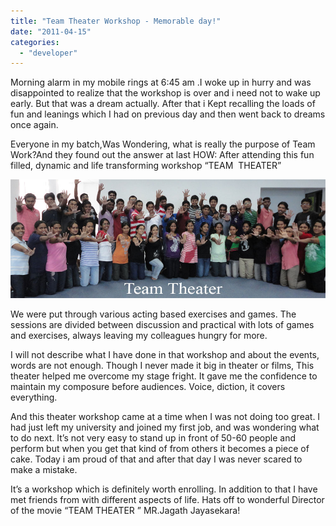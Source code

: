 ```yaml
---
title: "Team Theater Workshop - Memorable day!"
date: "2011-04-15"
categories: 
  - "developer"
---
```


  

Morning alarm in my mobile rings at 6:45 am .I woke up in hurry and was disappointed to realize that the workshop is over and i need not to wake up early. But that was a dream actually. After that i Kept recalling the loads of fun and leanings which I had on previous day and then went back to dreams once again.

  

Everyone in my batch,Was Wondering, what is really the purpose of Team Work?And they found out the answer at last HOW: After attending this fun filled, dynamic and life transforming workshop “TEAM  THEATER”

  

[![](images/8b155-21.jpg)](https://sajeetharan.wordpress.com/wp-content/uploads/2011/04/167ff-21.jpg)  

We were put through various acting based exercises and games. The sessions are divided between discussion and practical with lots of games and exercises, always leaving my colleagues hungry for more. 

  

I will not describe what I have done in that workshop and about the events, words are not enough. Though I never made it big in theater or films, This theater helped me overcome my stage fright. It gave me the confidence to maintain my composure before audiences. Voice, diction, it covers everything.

  

And this theater workshop came at a time when I was not doing too great. I had just left my university and joined my first job, and was wondering what to do next. It’s not very easy to stand up in front of 50-60 people and perform but when you get that kind of from others it becomes a piece of cake. Today i am proud of that and after that day I was never scared to make a mistake.

  

It’s a workshop which is definitely worth enrolling. In addition to that I have met friends from with different aspects of life. Hats off to wonderful Director of the movie “TEAM THEATER ” MR.Jagath Jayasekara!
